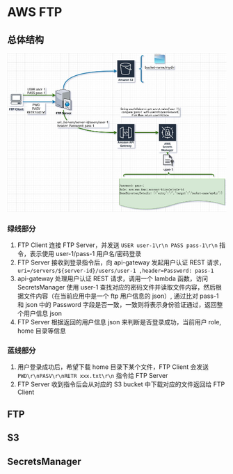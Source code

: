 # AWS FTP

## 总体结构

![ftp](/aws-ftp.jpg)



### 绿线部分

1. FTP Client 连接 FTP Server，并发送 `USER user-1\r\n PASS pass-1\r\n` 指令，表示使用 user-1/pass-1 用户名/密码登录
2. FTP Server 接收到登录指令后，向 api-gateway 发起用户认证 REST 请求，`uri=/servers/${server-id}/users/user-1 ,header=Password: pass-1` 
3. api-gateway 处理用户认证 REST 请求，调用一个 lambda 函数，访问 SecretsManager 使用 user-1 查找对应的密码文件并读取文件内容，然后根据文件内容（在当前应用中是一个 ftp 用户信息的 json）, 通过比对 pass-1 和 json 中的 Password 字段是否一致，一致则将表示身份验证通过，返回整个用户信息 json
4. FTP Server 根据返回的用户信息 json 来判断是否登录成功，当前用户 role, home 目录等信息

### 蓝线部分

1. 用户登录成功后，希望下载 home 目录下某个文件，FTP Client 会发送 `PWD\r\nPASV\r\nRETR xxx.txt\r\n` 指令给 FTP Server
2. FTP Server 收到指令后会从对应的 S3 bucket 中下载对应的文件返回给 FTP Client



## FTP 



## S3



## SecretsManager